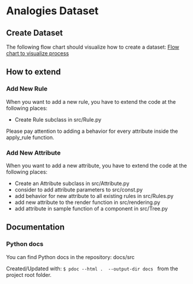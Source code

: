 # Analogies Dataset

## Create Dataset
The following flow chart should visualize how to create a dataset:
[Flow chart to visualize process](https://gitlab.isp.uni-luebeck.de/Johann.Machemer/analogies-dataset/-/wikis/uploads/fcb2274be710465463290c25fabe86a3/analogies-flow-chart.pdf)

## How to extend

### Add New Rule
When you want to add a new rule, you have to extend the code at the following places:
- Create Rule subclass in src/Rule.py

Please pay attention to adding a behavior for every attribute inside the apply_rule function.

### Add New Attribute
When you want to add a new attribute, you have to extend the code at the following places:
- Create an Attribute subclass in src/Attribute.py
- consider to add attribute parameters to src/const.py
- add behavior for new attribute to all existing rules in src/Rules.py
- add new attribute to the render function in src/rendering.py
- add attribute in sample function of a component in src/Tree.py


## Documentation


### Python docs
You can find Python docs in the repository: docs/src

Created/Updated with: `$ pdoc --html .  --output-dir docs `
from the project root folder.






